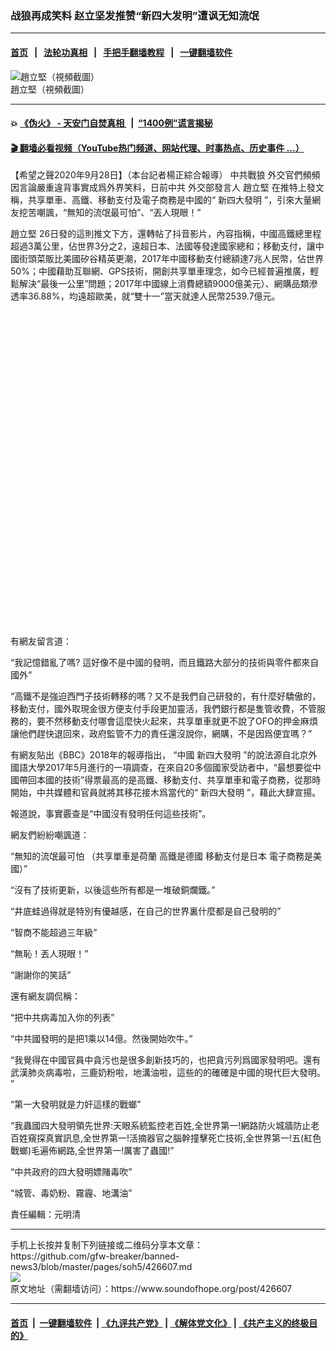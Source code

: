 ### 战狼再成笑料 赵立坚发推赞“新四大发明”遭讽无知流氓
------------------------

#### [首页](https://github.com/gfw-breaker/banned-news3/blob/master/README.md) &nbsp;&nbsp;|&nbsp;&nbsp; [法轮功真相](https://github.com/begood0513/basic/blob/master/README.md)  &nbsp;&nbsp;|&nbsp;&nbsp; [手把手翻墙教程](https://github.com/gfw-breaker/guides/wiki)  &nbsp;&nbsp;|&nbsp;&nbsp; [一键翻墙软件](https://github.com/gfw-breaker/nogfw/blob/master/README.md)  



<div><img alt="趙立堅（視頻截圖）" src="https://img.soundofhope.org/2020-06/1593486323631.png"/>
<br/><figcaption class="caption">
 趙立堅（視頻截圖）
</figcaption></div><hr/>

#### 💥 [《伪火》 - 天安门自焚真相 ](http://158.247.195.190:10000/videos/blog/weihuo.html)&nbsp; |&nbsp; [“1400例”谎言揭秘  ](http://158.247.195.190:10000/videos/blog/jiexi1400.html)

#### [ 🎬  翻墙必看视频（YouTube热门频道、网站代理、时事热点、历史事件 ...）](https://github.com/gfw-breaker/links/blob/master/banned.md)

<div><div class="Content__Wrapper sc-1bvya0-0 grZQxZ">
 <p class="meta-top">
  <span class="meta">
   【希望之聲2020年9月28日】（本台記者楊正綜合報導）
  </span>
  <ok href="/term/281521?lang=b5">
   中共戰狼
  </ok>
  外交官們頻頻因言論嚴重違背事實成爲外界笑料，日前中共
  <ok href="/term/55866?lang=b5">
   外交部發言人
  </ok>
  <ok href="/term/145937?lang=b5">
   趙立堅
  </ok>
  在推特上發文稱，共享單車、高鐵、移動支付及電子商務是中國的“
  <ok href="/term/91089?lang=b5">
   新四大發明
  </ok>
  ”，引來大量網友挖苦嘲諷，“無知的流氓最可怕”、“丟人現眼！”
 </p>
 <p>
  <ok href="/term/145937?lang=b5">
   趙立堅
  </ok>
  26日發的這則推文下方，還轉帖了抖音影片，內容指稱，中國高鐵總里程超過3萬公里，佔世界3分之2，遠超日本、法國等發達國家總和；移動支付，讓中國街頭菜販比美國矽谷精英更潮，2017年中國移動支付總額達7兆人民幣，佔世界50%；中國藉助互聯網、GPS技術，開創共享單車理念，如今已經普遍推廣，輕鬆解決“最後一公里”問題；2017年中國線上消費總額9000億美元）、網購品類滲透率36.88%，均遠超歐美，就“雙十一”當天就達人民幣2539.7億元。
 </p>
 <div class="soh-embed">
  <div class="soh-embed-inner">
   <div class="iframely-embed" style="max-width: 550px;">
    <div class="iframely-responsive" style="padding-bottom: 100%;">
    </div>
   </div>
  </div>
 </div>
 <p>
  有網友留言道：
 </p>
 <div class="AD_Embed__Wrap-sc-1xslmin-0 igMuqX module desktop">
  <div>
  </div>
 </div>
 <p>
  “我記憶錯亂了嗎? 這好像不是中國的發明，而且鐵路大部分的技術與零件都來自國外”
 </p>
 <p>
  “高鐵不是強迫西門子技術轉移的嗎？又不是我們自己研發的，有什麼好驕傲的，移動支付，國外取現金很方便支付手段更加靈活，我們銀行都是隻管收費，不管服務的，要不然移動支付哪會這麼快火起來，共享單車就更不說了OFO的押金麻煩讓他們趕快退回來，政府監管不力的責任還沒說你，網購，不是因爲便宜嗎？”
 </p>
 <p>
  有網友貼出《BBC》2018年的報導指出， “中國
  <ok href="/term/91089?lang=b5">
   新四大發明
  </ok>
  ”的說法源自北京外國語大學2017年5月進行的一項調查，在來自20多個國家受訪者中，“最想要從中國帶回本國的技術”得票最高的是高鐵、移動支付、共享單車和電子商務，從那時開始，中共媒體和官員就將其移花接木爲當代的“
  <ok href="/term/91089?lang=b5">
   新四大發明
  </ok>
  ”，藉此大肆宣揚。
 </p>
 <p>
  報道說，事實覈查是“中國沒有發明任何這些技術”。
 </p>
 <p>
  網友們紛紛嘲諷道：
 </p>
 <p>
  “無知的流氓最可怕 （共享單車是荷蘭 高鐵是德國 移動支付是日本 電子商務是美國）”
 </p>
 <p>
  “沒有了技術更新，以後這些所有都是一堆破銅爛鐵。”
 </p>
 <p>
  “井底蛙過得就是特別有優越感，在自己的世界裏什麼都是自己發明的”
 </p>
 <p>
  “智商不能超過三年級”
 </p>
 <p>
  “無恥！丟人現眼！”
 </p>
 <p>
  “謝謝你的笑話”
 </p>
 <p>
  還有網友調侃稱：
 </p>
 <p>
  “把中共病毒加入你的列表”
 </p>
 <p>
  “中共國發明的是把1乘以14億。然後開始吹牛。”
 </p>
 <p>
  “我覺得在中國官員中貪污也是很多創新技巧的，也把貪污列爲國家發明吧。還有武漢肺炎病毒啦，三鹿奶粉啦，地溝油啦，這些的的確確是中國的現代巨大發明。 ”
 </p>
 <p>
  “第一大發明就是力奸這樣的戰螂”
 </p>
 <p>
  “我蟲國四大發明領先世界:天眼系統監控老百姓,全世界第一!網路防火城牆防止老百姓窺探真實訊息,全世界第一!活摘器官之腦幹撞擊死亡技術,全世界第一!五(紅色戰螂)毛遍佈網路,全世界第一!厲害了蟲國!”
 </p>
 <p>
  “中共政府的四大發明嫖賭毒吹”
 </p>
 <p>
  “城管、毒奶粉、霧霾、地溝油”
 </p>
 <p class="meta-btm">
  責任編輯：元明清
 </p>
</div>
</div>
<hr/>
手机上长按并复制下列链接或二维码分享本文章：<br/>
https://github.com/gfw-breaker/banned-news3/blob/master/pages/soh5/426607.md <br/>
<a href='https://github.com/gfw-breaker/banned-news3/blob/master/pages/soh5/426607.md'><img src='https://github.com/gfw-breaker/banned-news3/blob/master/pages/soh5/426607.md.png'/></a> <br/>
原文地址（需翻墙访问）：https://www.soundofhope.org/post/426607


------------------------
#### [首页](https://github.com/gfw-breaker/banned-news3/blob/master/README.md) &nbsp;|&nbsp; [一键翻墙软件](https://github.com/gfw-breaker/nogfw/blob/master/README.md) &nbsp;| [《九评共产党》](https://github.com/gfw-breaker/9ping.md/blob/master/README.md#九评之一评共产党是什么) | [《解体党文化》](https://github.com/gfw-breaker/jtdwh.md/blob/master/README.md) | [《共产主义的终极目的》](https://github.com/gfw-breaker/gczydzjmd.md/blob/master/README.md)


<img src='http://gfw-breaker.win/banned-news3/pages/soh5/426607.md' width='0px' height='0px'/>
